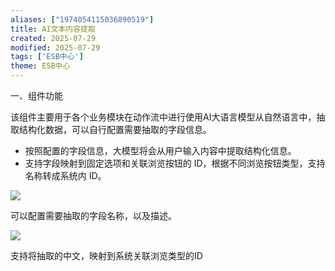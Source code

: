 ```yaml
---
aliases: ["1974054115036890519"]
title: AI文本内容提取
created: 2025-07-29
modified: 2025-07-29
tags: ['ESB中心']
theme: ESB中心
---
```


一、组件功能

该组件主要用于各个业务模块在动作流中进行使用AI大语言模型从自然语言中，抽取结构化数据，可以自行配置需要抽取的字段信息。

- 按照配置的字段信息，大模型将会从用户输入内容中提取结构化信息。
- 支持字段映射到固定选项和关联浏览按钮的 ID，根据不同浏览按钮类型，支持名称转成系统内 ID。

![](https://myhelpdoc.oss-cn-heyuan.aliyuncs.com/mdimages/b5f885e2806adda33089629e8bc43caa.jpg)

可以配置需要抽取的字段名称，以及描述。

![](https://myhelpdoc.oss-cn-heyuan.aliyuncs.com/mdimages/68c32ce5a10d40edf7cf9fd64e7d739a.jpg)

支持将抽取的中文，映射到系统关联浏览类型的ID  
